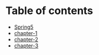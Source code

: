 # Table of contents

* [Spring5](README.md)
* [chapter-1](chapter-1.md)
* [chapter-2](chapter-2.md)
* [chapter-3](chapter-3.md)

